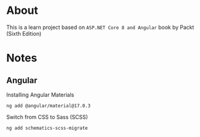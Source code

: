 # About

This is a learn project based on `ASP.NET Core 8 and Angular` book by Packt (Sixth Edition)

# Notes

## Angular

Installing Angular Materials

`ng add @angular/material@17.0.3`

Switch from CSS to Sass (SCSS)

`ng add schematics-scss-migrate`

